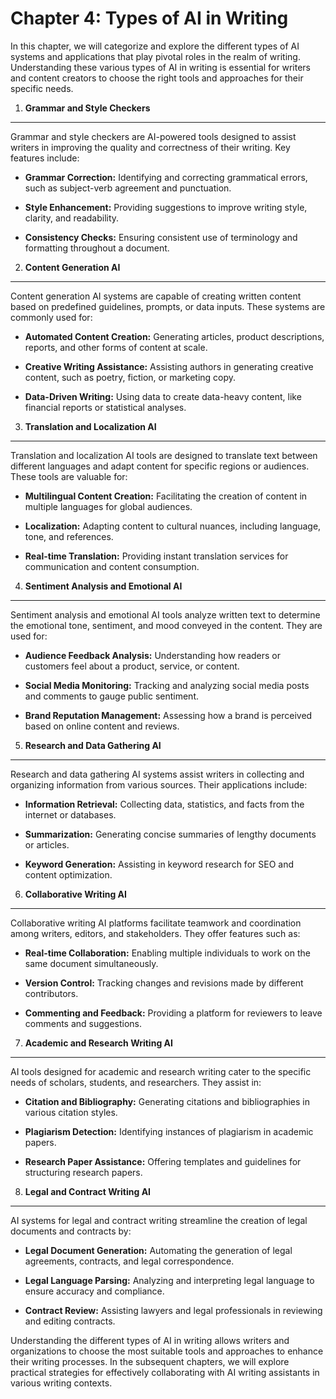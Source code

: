 Chapter 4: Types of AI in Writing
=================================

In this chapter, we will categorize and explore the different types of AI systems and applications that play pivotal roles in the realm of writing. Understanding these various types of AI in writing is essential for writers and content creators to choose the right tools and approaches for their specific needs.

1. **Grammar and Style Checkers**
---------------------------------

Grammar and style checkers are AI-powered tools designed to assist writers in improving the quality and correctness of their writing. Key features include:

* **Grammar Correction:** Identifying and correcting grammatical errors, such as subject-verb agreement and punctuation.

* **Style Enhancement:** Providing suggestions to improve writing style, clarity, and readability.

* **Consistency Checks:** Ensuring consistent use of terminology and formatting throughout a document.

2. **Content Generation AI**
----------------------------

Content generation AI systems are capable of creating written content based on predefined guidelines, prompts, or data inputs. These systems are commonly used for:

* **Automated Content Creation:** Generating articles, product descriptions, reports, and other forms of content at scale.

* **Creative Writing Assistance:** Assisting authors in generating creative content, such as poetry, fiction, or marketing copy.

* **Data-Driven Writing:** Using data to create data-heavy content, like financial reports or statistical analyses.

3. **Translation and Localization AI**
--------------------------------------

Translation and localization AI tools are designed to translate text between different languages and adapt content for specific regions or audiences. These tools are valuable for:

* **Multilingual Content Creation:** Facilitating the creation of content in multiple languages for global audiences.

* **Localization:** Adapting content to cultural nuances, including language, tone, and references.

* **Real-time Translation:** Providing instant translation services for communication and content consumption.

4. **Sentiment Analysis and Emotional AI**
------------------------------------------

Sentiment analysis and emotional AI tools analyze written text to determine the emotional tone, sentiment, and mood conveyed in the content. They are used for:

* **Audience Feedback Analysis:** Understanding how readers or customers feel about a product, service, or content.

* **Social Media Monitoring:** Tracking and analyzing social media posts and comments to gauge public sentiment.

* **Brand Reputation Management:** Assessing how a brand is perceived based on online content and reviews.

5. **Research and Data Gathering AI**
-------------------------------------

Research and data gathering AI systems assist writers in collecting and organizing information from various sources. Their applications include:

* **Information Retrieval:** Collecting data, statistics, and facts from the internet or databases.

* **Summarization:** Generating concise summaries of lengthy documents or articles.

* **Keyword Generation:** Assisting in keyword research for SEO and content optimization.

6. **Collaborative Writing AI**
-------------------------------

Collaborative writing AI platforms facilitate teamwork and coordination among writers, editors, and stakeholders. They offer features such as:

* **Real-time Collaboration:** Enabling multiple individuals to work on the same document simultaneously.

* **Version Control:** Tracking changes and revisions made by different contributors.

* **Commenting and Feedback:** Providing a platform for reviewers to leave comments and suggestions.

7. **Academic and Research Writing AI**
---------------------------------------

AI tools designed for academic and research writing cater to the specific needs of scholars, students, and researchers. They assist in:

* **Citation and Bibliography:** Generating citations and bibliographies in various citation styles.

* **Plagiarism Detection:** Identifying instances of plagiarism in academic papers.

* **Research Paper Assistance:** Offering templates and guidelines for structuring research papers.

8. **Legal and Contract Writing AI**
------------------------------------

AI systems for legal and contract writing streamline the creation of legal documents and contracts by:

* **Legal Document Generation:** Automating the generation of legal agreements, contracts, and legal correspondence.

* **Legal Language Parsing:** Analyzing and interpreting legal language to ensure accuracy and compliance.

* **Contract Review:** Assisting lawyers and legal professionals in reviewing and editing contracts.

Understanding the different types of AI in writing allows writers and organizations to choose the most suitable tools and approaches to enhance their writing processes. In the subsequent chapters, we will explore practical strategies for effectively collaborating with AI writing assistants in various writing contexts.

